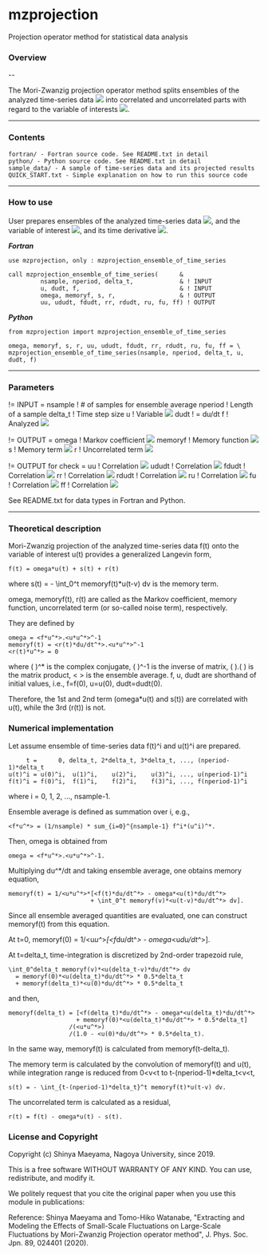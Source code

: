   mzprojection
=================

Projection operator method for statistical data analysis

### Overview ###
--

  The Mori-Zwanzig projection operator method splits ensembles of the analyzed time-series data <img src="https://latex.codecogs.com/gif.latex?f(t)^i" /> into correlated and uncorrelated parts with regard to the variable of interests <img src="https://latex.codecogs.com/gif.latex?u(t)^i" />.

---

### Contents ###

    fortran/ - Fortran source code. See README.txt in detail  
    python/ - Python source code. See README.txt in detail  
    sample_data/ - A sample of time-series data and its projected results  
    QUICK_START.txt - Simple explanation on how to run this source code  

---

### How to use ###

  User prepares ensembles of the analyzed time-series data <img src="https://latex.codecogs.com/gif.latex?f(t)^i" />, and the variable of interest <img src="https://latex.codecogs.com/gif.latex?u(t)^i" />, and its time derivative <img src="https://latex.codecogs.com/gif.latex?\frac{du}{dt}(t)^i" />.

  ***Fortran***
    
    use mzprojection, only : mzprojection_ensemble_of_time_series

    call mzprojection_ensemble_of_time_series(      &
             nsample, nperiod, delta_t,             & ! INPUT
             u, dudt, f,                            & ! INPUT
             omega, memoryf, s, r,                  & ! OUTPUT
             uu, ududt, fdudt, rr, rdudt, ru, fu, ff) ! OUTPUT
             
  ***Python***
  
    from mzprojection import mzprojection_ensemble_of_time_series

    omega, memoryf, s, r, uu, ududt, fdudt, rr, rdudt, ru, fu, ff = \
    mzprojection_ensemble_of_time_series(nsample, nperiod, delta_t, u, dudt, f)

---

### Parameters ###

  != INPUT =
   nsample ! # of samples for ensemble average
   nperiod ! Length of a sample
   delta_t ! Time step size
   u       ! Variable <img src="https://latex.codecogs.com/gif.latex?u(t)^i" />
   dudt    ! = du/dt
   f       ! Analyzed <img src="https://latex.codecogs.com/gif.latex?f(t)^i" />

  != OUTPUT =
  omega   ! Markov coefficient <img src="https://latex.codecogs.com/gif.latex?\Omega" />
  memoryf ! Memory function <img src="https://latex.codecogs.com/gif.latex?\Gamma(t)" />
  s       ! Memory term <img src="https://latex.codecogs.com/gif.latex?M(t)^i" />
  r       ! Uncorrelated term <img src="https://latex.codecogs.com/gif.latex?r(t)^i" />

  != OUTPUT for check =
  uu    ! Correlation <img src="https://latex.codecogs.com/gif.latex?\langle u(t)u \rangle" />
  ududt ! Correlation <img src="https://latex.codecogs.com/gif.latex?\langle u(t)\frac{du}{dt} \rangle" />
  fdudt ! Correlation <img src="https://latex.codecogs.com/gif.latex?\langle f(t)\frac{du}{dt} \rangle" />
  rr    ! Correlation <img src="https://latex.codecogs.com/gif.latex?\langle r(t)r \rangle" />
  rdudt ! Correlation <img src="https://latex.codecogs.com/gif.latex?\langle r(t)\frac{du}{dt} \rangle" />
  ru    ! Correlation <img src="https://latex.codecogs.com/gif.latex?\langle r(t)u \rangle" />
  fu    ! Correlation <img src="https://latex.codecogs.com/gif.latex?\langle f(t)u \rangle" />
  ff    ! Correlation <img src="https://latex.codecogs.com/gif.latex?\langle f(t)f \rangle" />

  See README.txt for data types in Fortran and Python.

---

### Theoretical description ###

  Mori-Zwanzig projection of the analyzed time-series data f(t) onto the 
  variable of interest u(t) provides a generalized Langevin form,

    f(t) = omega*u(t) + s(t) + r(t)

  where s(t) = - \int_0^t memoryf(t)*u(t-v) dv is the memory term.

  omega, memoryf(t), r(t) are called as the Markov coefficient, memory function,
  uncorrelated term (or so-called noise term), respectively.

  They are defined by

    omega = <f*u^*>.<u*u^*>^-1
    memoryf(t) = <r(t)*du/dt^*>.<u*u^*>^-1
    <r(t)*u^*> = 0

  where ( )^* is the complex conjugate, ( )^-1 is the inverse of matrix, 
  ( ).( ) is the matrix product, < > is the ensemble average.  f, u, dudt 
  are shorthand of initial values, i.e., f=f(0), u=u(0), dudt=dudt(0).

  Therefore, the 1st and 2nd term (omega*u(t) and s(t)) are correlated 
  with u(t), while the 3rd (r(t)) is not.


### Numerical implementation ###

  Let assume ensemble of time-series data f(t)^i and u(t)^i are prepared.

         t =      0, delta_t, 2*delta_t, 3*delta_t, ..., (nperiod-1)*delta_t
    u(t)^i = u(0)^i,  u(1)^i,    u(2)^i,    u(3)^i, ..., u(nperiod-1)^i
    f(t)^i = f(0)^i,  f(1)^i,    f(2)^i,    f(3)^i, ..., f(nperiod-1)^i

  where i = 0, 1, 2, ..., nsample-1.

  Ensemble average is defined as summation over i, e.g.,

    <f*u^*> = (1/nsample) * sum_{i=0}^{nsample-1} f^i*(u^i)^*.

  Then, omega is obtained from

    omega = <f*u^*>.<u*u^*>^-1.

  Multiplying du^*/dt and taking ensemble average, one obtains memory equation,

    memoryf(t) = 1/<u*u^*>*[<f(t)*du/dt^*> - omega*<u(t)*du/dt^*> 
                           + \int_0^t memoryf(v)*<u(t-v)*du/dt^*> dv].

  Since all ensemble averaged quantities are evaluated, one can construct
  memoryf(t) from this equation.

  At t=0, memoryf(0) = 1/<u*u^*>*[<f*du/dt^*> - omega*<u*du/dt^*>].

  At t=delta_t, time-integration is discretized by 2nd-order trapezoid rule,

    \int_0^delta_t memoryf(v)*<u(delta_t-v)*du/dt^*> dv
      = memoryf(0)*<u(delta_t)*du/dt^*> * 0.5*delta_t
      + memoryf(delta_t)*<u(0)*du/dt^*> * 0.5*delta_t

  and then, 

    memoryf(delta_t) = [<f(delta_t)*du/dt^*> - omega*<u(delta_t)*du/dt^*> 
                       + memoryf(0)*<u(delta_t)*du/dt^*> * 0.5*delta_t]
                     /(<u*u^*>)   
                     /(1.0 - <u(0)*du/dt^*> * 0.5*delta_t).

  In the same way, memoryf(t) is calculated from memoryf(t-delta_t).

  The memory term is calculated by the convolution of memoryf(t) and u(t),
  while integration range is reduced from 0<v<t to t-(nperiod-1)*delta_t<v<t,

    s(t) = - \int_{t-(nperiod-1)*delta_t}^t memoryf(t)*u(t-v) dv.

  The uncorrelated term is calculated as a residual,

    r(t) = f(t) - omega*u(t) - s(t).


### License and Copyright ###

  Copyright (c) Shinya Maeyama, Nagoya University, since 2019.

  This is a free software WITHOUT WARRANTY OF ANY KIND. You can use,
  redistribute, and modify it.

  We politely request that you cite the original paper when you use this
  module in publications:

  Reference:
     Shinya Maeyama and Tomo-Hiko Watanabe,
    "Extracting and Modeling the Effects of Small-Scale Fluctuations on
     Large-Scale Fluctuations by Mori-Zwanzig Projection operator method", 
     J. Phys. Soc. Jpn. 89, 024401 (2020).
